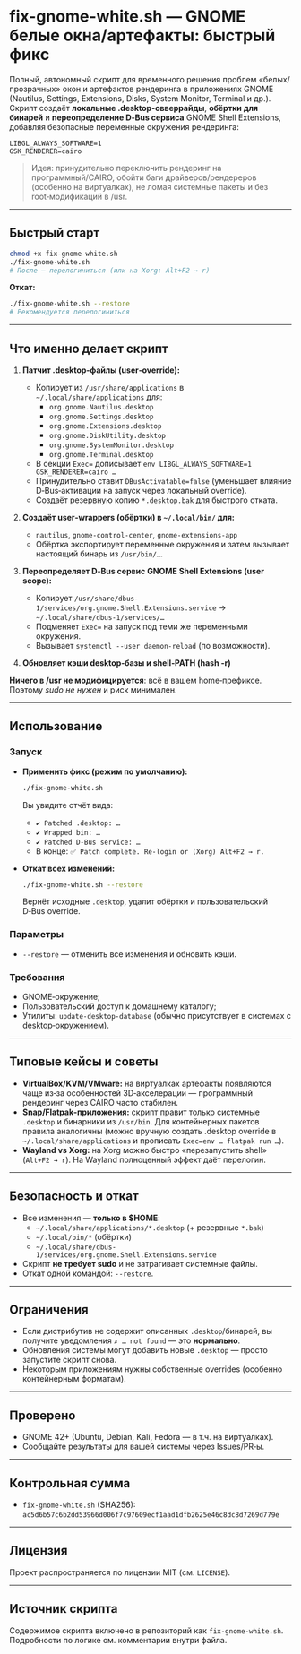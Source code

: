 # fix-gnome-white.sh — GNOME белые окна/артефакты: быстрый фикс

Полный, автономный скрипт для временного решения проблем «белых/прозрачных» окон и артефактов рендеринга в приложениях GNOME (Nautilus, Settings, Extensions, Disks, System Monitor, Terminal и др.).
Скрипт создаёт **локальные .desktop-овверрайды**, **обёртки для бинарей** и **переопределение D‑Bus сервиса** GNOME Shell Extensions, добавляя безопасные переменные окружения рендеринга:

```
LIBGL_ALWAYS_SOFTWARE=1
GSK_RENDERER=cairo
```

> Идея: принудительно переключить рендеринг на программный/CAIRO, обойти баги драйверов/рендереров (особенно на виртуалках), не ломая системные пакеты и без root‑модификаций в /usr.

---

## Быстрый старт

```bash
chmod +x fix-gnome-white.sh
./fix-gnome-white.sh
# После — перелогиниться (или на Xorg: Alt+F2 → r)
```

**Откат:**

```bash
./fix-gnome-white.sh --restore
# Рекомендуется перелогиниться
```

---

## Что именно делает скрипт

1. **Патчит .desktop-файлы (user‑override):**
   - Копирует из `/usr/share/applications` в `~/.local/share/applications` для:
     - `org.gnome.Nautilus.desktop`
     - `org.gnome.Settings.desktop`
     - `org.gnome.Extensions.desktop`
     - `org.gnome.DiskUtility.desktop`
     - `org.gnome.SystemMonitor.desktop`
     - `org.gnome.Terminal.desktop`
   - В секции `Exec=` дописывает `env LIBGL_ALWAYS_SOFTWARE=1 GSK_RENDERER=cairo …`
   - Принудительно ставит `DBusActivatable=false` (уменьшает влияние D‑Bus‑активации на запуск через локальный override).
   - Создаёт резервную копию `*.desktop.bak` для быстрого отката.

2. **Создаёт user‑wrappers (обёртки) в `~/.local/bin/` для:**
   - `nautilus`, `gnome-control-center`, `gnome-extensions-app`
   - Обёртка экспортирует переменные окружения и затем вызывает настоящий бинарь из `/usr/bin/…`.

3. **Переопределяет D‑Bus сервис GNOME Shell Extensions (user scope):**
   - Копирует `/usr/share/dbus-1/services/org.gnome.Shell.Extensions.service` → `~/.local/share/dbus-1/services/…`
   - Подменяет `Exec=` на запуск под теми же переменными окружения.
   - Вызывает `systemctl --user daemon-reload` (по возможности).

4. **Обновляет кэши desktop‑базы и shell‑PATH (hash -r)**

**Ничего в /usr не модифицируется**: всё в вашем home‑префиксе. Поэтому _sudo не нужен_ и риск минимален.

---

## Использование

### Запуск
- **Применить фикс (режим по умолчанию):**
  ```bash
  ./fix-gnome-white.sh
  ```
  Вы увидите отчёт вида:
  - `✔ Patched .desktop: …`
  - `✔ Wrapped bin: …`
  - `✔ Patched D-Bus service: …`
  - В конце: `✅ Patch complete. Re-login or (Xorg) Alt+F2 → r.`

- **Откат всех изменений:**
  ```bash
  ./fix-gnome-white.sh --restore
  ```
  Вернёт исходные `.desktop`, удалит обёртки и пользовательский D‑Bus override.

### Параметры
- `--restore` — отменить все изменения и обновить кэши.

### Требования
- GNOME‑окружение;
- Пользовательский доступ к домашнему каталогу;
- Утилиты: `update-desktop-database` (обычно присутствует в системах с desktop‑окружением).

---

## Типовые кейсы и советы

- **VirtualBox/KVM/VMware:** на виртуалках артефакты появляются чаще из‑за особенностей 3D‑акселерации — программный рендеринг через CAIRO часто стабилен.
- **Snap/Flatpak‑приложения:** скрипт правит только системные `.desktop` и бинарники из `/usr/bin`. Для контейнерных пакетов правила аналогичны (можно вручную создать .desktop override в `~/.local/share/applications` и прописать `Exec=env … flatpak run …`).
- **Wayland vs Xorg:** на Xorg можно быстро «перезапустить shell» (`Alt+F2 → r`). На Wayland полноценный эффект даёт перелогин.

---

## Безопасность и откат

- Все изменения — **только в $HOME**:
  - `~/.local/share/applications/*.desktop` (+ резервные `*.bak`)
  - `~/.local/bin/*` (обёртки)
  - `~/.local/share/dbus-1/services/org.gnome.Shell.Extensions.service`
- Скрипт **не требует sudo** и не затрагивает системные файлы.
- Откат одной командой: `--restore`.

---

## Ограничения

- Если дистрибутив не содержит описанных `.desktop`/бинарей, вы получите уведомления `✗ … not found` — это **нормально**.
- Обновления системы могут добавить новые `.desktop` — просто запустите скрипт снова.
- Некоторым приложениям нужны собственные overrides (особенно контейнерным форматам).

---

## Проверено

- GNOME 42+ (Ubuntu, Debian, Kali, Fedora — в т.ч. на виртуалках).
- Сообщайте результаты для вашей системы через Issues/PR‑ы.

---

## Контрольная сумма

- `fix-gnome-white.sh` (SHA256): `ac5d6b57c6b2dd53966d006f7c97609ecf1aad1dfb2625e46c8dc8d7269d779e`

---

## Лицензия

Проект распространяется по лицензии MIT (см. `LICENSE`).

---

## Источник скрипта

Содержимое скрипта включено в репозиторий как `fix-gnome-white.sh`. Подробности по логике см. комментарии внутри файла.
